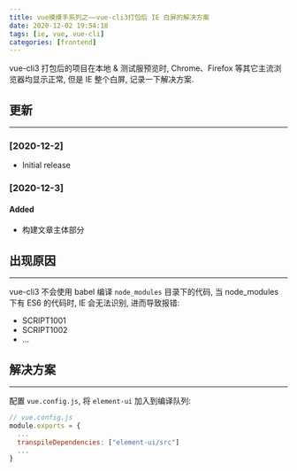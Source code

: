 ```yaml
---
title: vue摸摸手系列之——vue-cli3打包后 IE 白屏的解决方案
date: 2020-12-02 19:54:18
tags: [ie, vue, vue-cli]
categories: [frontend]
---
```


vue-cli3 打包后的项目在本地 & 测试服预览时, Chrome、Firefox 等其它主流浏览器均显示正常, 但是 IE 整个白屏, 记录一下解决方案.

<!-- more -->

## 更新

------

### [2020-12-2]

- Initial release

### [2020-12-3]

#### Added

- 构建文章主体部分

## 出现原因

------

vue-cli3 不会使用 babel 编译 `node_modules` 目录下的代码, 当 node_modules 下有 ES6 的代码时, IE 会无法识别, 进而导致报错:

- SCRIPT1001
- SCRIPT1002
- ...

## 解决方案

------

配置 `vue.config.js`, 将 `element-ui` 加入到编译队列:

```js
// vue.config.js
module.exports = {
  ...
  transpileDependencies: ["element-ui/src"]
  ...
}
```